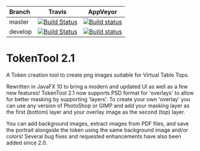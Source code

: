| Branch  | Travis | AppVeyor |
| :---    |  :--:  |  :--:    |
| master  | [![Build Status](https://travis-ci.org/RPTools/tokentool.svg?branch=master)](https://travis-ci.org/RPTools/TokenTool)  | [![Build status](https://ci.appveyor.com/api/projects/status/f2dpp5xfnotbhgcy/branch/master?svg=true)](https://ci.appveyor.com/project/rptools-automation/tokentool/branch/master)
| develop | [![Build Status](https://travis-ci.org/RPTools/tokentool.svg?branch=develop)](https://travis-ci.org/RPTools/tokentool)  | [![Build status](https://ci.appveyor.com/api/projects/status/f2dpp5xfnotbhgcy/branch/develop?svg=true)](https://ci.appveyor.com/project/rptools-automation/tokentool/branch/develop)


# TokenTool 2.1
A Token creation tool to create png images suitable for Virtual Table Tops.

Rewritten in JavaFX 10 to bring a modern and updated UI as well as a few new features! TokenTool 2.1 now supports PSD format for 'overlays' to allow for better masking by supporting 'layers'. To create your own 'overlay' you can use any version of PhotoShop or GIMP and add your masking layer as the first (bottom) layer and your overlay image as the second (top) layer.

You can add background images, extract images from PDF files, and save the portrait alongside the token using the same background image and/or colors! Several bug fixes and requested enhancements have also been added since 2.0.
